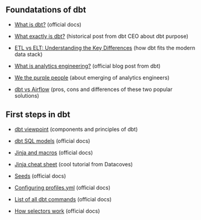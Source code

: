 ## Foundatations of dbt

- [What is dbt?](https://docs.getdbt.com/docs/introduction) (official docs)

- [What exactly is dbt?](https://www.getdbt.com/blog/what-exactly-is-dbt) (historical post from dbt CEO about dbt purpose)

- [ETL vs ELT: Understanding the Key Differences](https://blog.panoply.io/etl-vs-elt-the-difference-is-in-the-how) (how dbt fits the modern data stack)

- [What is analytics engineering?](https://www.getdbt.com/what-is-analytics-engineering) (official blog post from dbt)

- [We the purple people](https://www.getdbt.com/blog/we-the-purple-people) (about emerging of analytics engineers)

- [dbt vs Airflow](https://datacoves.com/post/dbt-vs-airflow) (pros, cons and differences of these two popular solutions)

## First steps in dbt

* [dbt viewpoint](https://docs.getdbt.com/community/resources/viewpoint) (components and principles of dbt)

* [dbt SQL models](https://docs.getdbt.com/docs/build/sql-models) (official docs)

* [Jinja and macros](https://docs.getdbt.com/docs/build/jinja-macros) (official docs)

* [Jinja cheat sheet](https://datacoves.com/post/dbt-jinja-cheat-sheet) (cool tutorial from Datacoves)

* [Seeds](https://docs.getdbt.com/docs/build/seeds) (official docs)

* [Configuring profiles.yml](https://docs.getdbt.com/docs/core/connect-data-platform/connection-profiles) (official docs)

* [List of all dbt commands](https://docs.getdbt.com/reference/node-selection/syntax) (official docs)

* [How selectors work](https://docs.getdbt.com/reference/node-selection/set-operators) (official docs)
